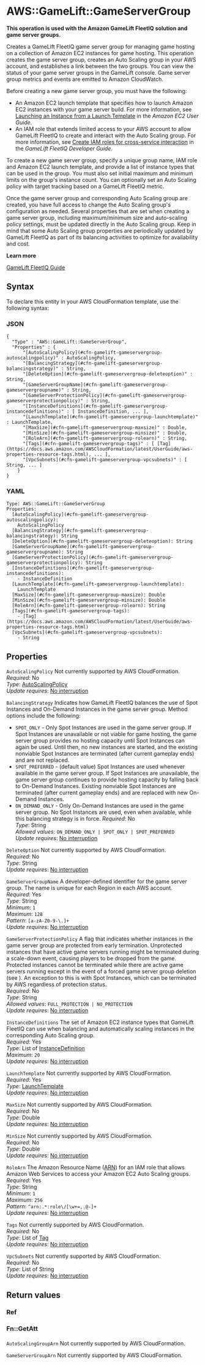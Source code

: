 # AWS::GameLift::GameServerGroup<a name="aws-resource-gamelift-gameservergroup"></a>

 **This operation is used with the Amazon GameLift FleetIQ solution and game server groups\.** 

Creates a GameLift FleetIQ game server group for managing game hosting on a collection of Amazon EC2 instances for game hosting\. This operation creates the game server group, creates an Auto Scaling group in your AWS account, and establishes a link between the two groups\. You can view the status of your game server groups in the GameLift console\. Game server group metrics and events are emitted to Amazon CloudWatch\.

Before creating a new game server group, you must have the following: 
+ An Amazon EC2 launch template that specifies how to launch Amazon EC2 instances with your game server build\. For more information, see [ Launching an Instance from a Launch Template](https://docs.aws.amazon.com/AWSEC2/latest/UserGuide/ec2-launch-templates.html) in the *Amazon EC2 User Guide*\. 
+ An IAM role that extends limited access to your AWS account to allow GameLift FleetIQ to create and interact with the Auto Scaling group\. For more information, see [Create IAM roles for cross\-service interaction](https://docs.aws.amazon.com/gamelift/latest/fleetiqguide/gsg-iam-permissions-roles.html) in the *GameLift FleetIQ Developer Guide*\.

To create a new game server group, specify a unique group name, IAM role and Amazon EC2 launch template, and provide a list of instance types that can be used in the group\. You must also set initial maximum and minimum limits on the group's instance count\. You can optionally set an Auto Scaling policy with target tracking based on a GameLift FleetIQ metric\.

Once the game server group and corresponding Auto Scaling group are created, you have full access to change the Auto Scaling group's configuration as needed\. Several properties that are set when creating a game server group, including maximum/minimum size and auto\-scaling policy settings, must be updated directly in the Auto Scaling group\. Keep in mind that some Auto Scaling group properties are periodically updated by GameLift FleetIQ as part of its balancing activities to optimize for availability and cost\.

 **Learn more** 

 [GameLift FleetIQ Guide](https://docs.aws.amazon.com/gamelift/latest/fleetiqguide/gsg-intro.html) 

## Syntax<a name="aws-resource-gamelift-gameservergroup-syntax"></a>

To declare this entity in your AWS CloudFormation template, use the following syntax:

### JSON<a name="aws-resource-gamelift-gameservergroup-syntax.json"></a>

```
{
  "Type" : "AWS::GameLift::GameServerGroup",
  "Properties" : {
      "[AutoScalingPolicy](#cfn-gamelift-gameservergroup-autoscalingpolicy)" : AutoScalingPolicy,
      "[BalancingStrategy](#cfn-gamelift-gameservergroup-balancingstrategy)" : String,
      "[DeleteOption](#cfn-gamelift-gameservergroup-deleteoption)" : String,
      "[GameServerGroupName](#cfn-gamelift-gameservergroup-gameservergroupname)" : String,
      "[GameServerProtectionPolicy](#cfn-gamelift-gameservergroup-gameserverprotectionpolicy)" : String,
      "[InstanceDefinitions](#cfn-gamelift-gameservergroup-instancedefinitions)" : [ InstanceDefinition, ... ],
      "[LaunchTemplate](#cfn-gamelift-gameservergroup-launchtemplate)" : LaunchTemplate,
      "[MaxSize](#cfn-gamelift-gameservergroup-maxsize)" : Double,
      "[MinSize](#cfn-gamelift-gameservergroup-minsize)" : Double,
      "[RoleArn](#cfn-gamelift-gameservergroup-rolearn)" : String,
      "[Tags](#cfn-gamelift-gameservergroup-tags)" : [ [Tag](https://docs.aws.amazon.com/AWSCloudFormation/latest/UserGuide/aws-properties-resource-tags.html), ... ],
      "[VpcSubnets](#cfn-gamelift-gameservergroup-vpcsubnets)" : [ String, ... ]
    }
}
```

### YAML<a name="aws-resource-gamelift-gameservergroup-syntax.yaml"></a>

```
Type: AWS::GameLift::GameServerGroup
Properties: 
  [AutoScalingPolicy](#cfn-gamelift-gameservergroup-autoscalingpolicy): 
    AutoScalingPolicy
  [BalancingStrategy](#cfn-gamelift-gameservergroup-balancingstrategy): String
  [DeleteOption](#cfn-gamelift-gameservergroup-deleteoption): String
  [GameServerGroupName](#cfn-gamelift-gameservergroup-gameservergroupname): String
  [GameServerProtectionPolicy](#cfn-gamelift-gameservergroup-gameserverprotectionpolicy): String
  [InstanceDefinitions](#cfn-gamelift-gameservergroup-instancedefinitions): 
    - InstanceDefinition
  [LaunchTemplate](#cfn-gamelift-gameservergroup-launchtemplate): 
    LaunchTemplate
  [MaxSize](#cfn-gamelift-gameservergroup-maxsize): Double
  [MinSize](#cfn-gamelift-gameservergroup-minsize): Double
  [RoleArn](#cfn-gamelift-gameservergroup-rolearn): String
  [Tags](#cfn-gamelift-gameservergroup-tags): 
    - [Tag](https://docs.aws.amazon.com/AWSCloudFormation/latest/UserGuide/aws-properties-resource-tags.html)
  [VpcSubnets](#cfn-gamelift-gameservergroup-vpcsubnets): 
    - String
```

## Properties<a name="aws-resource-gamelift-gameservergroup-properties"></a>

`AutoScalingPolicy`  <a name="cfn-gamelift-gameservergroup-autoscalingpolicy"></a>
Not currently supported by AWS CloudFormation\.  
*Required*: No  
*Type*: [AutoScalingPolicy](aws-properties-gamelift-gameservergroup-autoscalingpolicy.md)  
*Update requires*: [No interruption](https://docs.aws.amazon.com/AWSCloudFormation/latest/UserGuide/using-cfn-updating-stacks-update-behaviors.html#update-no-interrupt)

`BalancingStrategy`  <a name="cfn-gamelift-gameservergroup-balancingstrategy"></a>
Indicates how GameLift FleetIQ balances the use of Spot Instances and On\-Demand Instances in the game server group\. Method options include the following:  
+  `SPOT_ONLY` \- Only Spot Instances are used in the game server group\. If Spot Instances are unavailable or not viable for game hosting, the game server group provides no hosting capacity until Spot Instances can again be used\. Until then, no new instances are started, and the existing nonviable Spot Instances are terminated \(after current gameplay ends\) and are not replaced\.
+  `SPOT_PREFERRED` \- \(default value\) Spot Instances are used whenever available in the game server group\. If Spot Instances are unavailable, the game server group continues to provide hosting capacity by falling back to On\-Demand Instances\. Existing nonviable Spot Instances are terminated \(after current gameplay ends\) and are replaced with new On\-Demand Instances\.
+  `ON_DEMAND_ONLY` \- Only On\-Demand Instances are used in the game server group\. No Spot Instances are used, even when available, while this balancing strategy is in force\.
*Required*: No  
*Type*: String  
*Allowed values*: `ON_DEMAND_ONLY | SPOT_ONLY | SPOT_PREFERRED`  
*Update requires*: [No interruption](https://docs.aws.amazon.com/AWSCloudFormation/latest/UserGuide/using-cfn-updating-stacks-update-behaviors.html#update-no-interrupt)

`DeleteOption`  <a name="cfn-gamelift-gameservergroup-deleteoption"></a>
Not currently supported by AWS CloudFormation\.  
*Required*: No  
*Type*: String  
*Update requires*: [No interruption](https://docs.aws.amazon.com/AWSCloudFormation/latest/UserGuide/using-cfn-updating-stacks-update-behaviors.html#update-no-interrupt)

`GameServerGroupName`  <a name="cfn-gamelift-gameservergroup-gameservergroupname"></a>
A developer\-defined identifier for the game server group\. The name is unique for each Region in each AWS account\.  
*Required*: Yes  
*Type*: String  
*Minimum*: `1`  
*Maximum*: `128`  
*Pattern*: `[a-zA-Z0-9-\.]+`  
*Update requires*: [No interruption](https://docs.aws.amazon.com/AWSCloudFormation/latest/UserGuide/using-cfn-updating-stacks-update-behaviors.html#update-no-interrupt)

`GameServerProtectionPolicy`  <a name="cfn-gamelift-gameservergroup-gameserverprotectionpolicy"></a>
A flag that indicates whether instances in the game server group are protected from early termination\. Unprotected instances that have active game servers running might be terminated during a scale\-down event, causing players to be dropped from the game\. Protected instances cannot be terminated while there are active game servers running except in the event of a forced game server group deletion \(see \)\. An exception to this is with Spot Instances, which can be terminated by AWS regardless of protection status\.   
*Required*: No  
*Type*: String  
*Allowed values*: `FULL_PROTECTION | NO_PROTECTION`  
*Update requires*: [No interruption](https://docs.aws.amazon.com/AWSCloudFormation/latest/UserGuide/using-cfn-updating-stacks-update-behaviors.html#update-no-interrupt)

`InstanceDefinitions`  <a name="cfn-gamelift-gameservergroup-instancedefinitions"></a>
The set of Amazon EC2 instance types that GameLift FleetIQ can use when balancing and automatically scaling instances in the corresponding Auto Scaling group\.   
*Required*: Yes  
*Type*: List of [InstanceDefinition](aws-properties-gamelift-gameservergroup-instancedefinition.md)  
*Maximum*: `20`  
*Update requires*: [No interruption](https://docs.aws.amazon.com/AWSCloudFormation/latest/UserGuide/using-cfn-updating-stacks-update-behaviors.html#update-no-interrupt)

`LaunchTemplate`  <a name="cfn-gamelift-gameservergroup-launchtemplate"></a>
Not currently supported by AWS CloudFormation\.  
*Required*: Yes  
*Type*: [LaunchTemplate](aws-properties-gamelift-gameservergroup-launchtemplate.md)  
*Update requires*: [No interruption](https://docs.aws.amazon.com/AWSCloudFormation/latest/UserGuide/using-cfn-updating-stacks-update-behaviors.html#update-no-interrupt)

`MaxSize`  <a name="cfn-gamelift-gameservergroup-maxsize"></a>
Not currently supported by AWS CloudFormation\.  
*Required*: No  
*Type*: Double  
*Update requires*: [No interruption](https://docs.aws.amazon.com/AWSCloudFormation/latest/UserGuide/using-cfn-updating-stacks-update-behaviors.html#update-no-interrupt)

`MinSize`  <a name="cfn-gamelift-gameservergroup-minsize"></a>
Not currently supported by AWS CloudFormation\.  
*Required*: No  
*Type*: Double  
*Update requires*: [No interruption](https://docs.aws.amazon.com/AWSCloudFormation/latest/UserGuide/using-cfn-updating-stacks-update-behaviors.html#update-no-interrupt)

`RoleArn`  <a name="cfn-gamelift-gameservergroup-rolearn"></a>
The Amazon Resource Name \([ARN](https://docs.aws.amazon.com/AmazonS3/latest/dev/s3-arn-format.html)\) for an IAM role that allows Amazon Web Services to access your Amazon EC2 Auto Scaling groups\.  
*Required*: Yes  
*Type*: String  
*Minimum*: `1`  
*Maximum*: `256`  
*Pattern*: `^arn:.*:role\/[\w+=,.@-]+`  
*Update requires*: [No interruption](https://docs.aws.amazon.com/AWSCloudFormation/latest/UserGuide/using-cfn-updating-stacks-update-behaviors.html#update-no-interrupt)

`Tags`  <a name="cfn-gamelift-gameservergroup-tags"></a>
Not currently supported by AWS CloudFormation\.  
*Required*: No  
*Type*: List of [Tag](https://docs.aws.amazon.com/AWSCloudFormation/latest/UserGuide/aws-properties-resource-tags.html)  
*Update requires*: [No interruption](https://docs.aws.amazon.com/AWSCloudFormation/latest/UserGuide/using-cfn-updating-stacks-update-behaviors.html#update-no-interrupt)

`VpcSubnets`  <a name="cfn-gamelift-gameservergroup-vpcsubnets"></a>
Not currently supported by AWS CloudFormation\.  
*Required*: No  
*Type*: List of String  
*Update requires*: [No interruption](https://docs.aws.amazon.com/AWSCloudFormation/latest/UserGuide/using-cfn-updating-stacks-update-behaviors.html#update-no-interrupt)

## Return values<a name="aws-resource-gamelift-gameservergroup-return-values"></a>

### Ref<a name="aws-resource-gamelift-gameservergroup-return-values-ref"></a>

### Fn::GetAtt<a name="aws-resource-gamelift-gameservergroup-return-values-fn--getatt"></a>

#### <a name="aws-resource-gamelift-gameservergroup-return-values-fn--getatt-fn--getatt"></a>

`AutoScalingGroupArn`  <a name="AutoScalingGroupArn-fn::getatt"></a>
Not currently supported by AWS CloudFormation\.

`GameServerGroupArn`  <a name="GameServerGroupArn-fn::getatt"></a>
Not currently supported by AWS CloudFormation\.